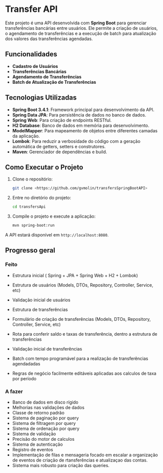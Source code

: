 # Transfer API

Este projeto é uma API desenvolvida com **Spring Boot** para gerenciar transferências bancárias entre usuários. Ele permite a criação de usuários, o agendamento de transferências e a execução de batch para atualização dos valores das transferências agendadas.

## Funcionalidades

- **Cadastro de Usuários**
- **Transferências Bancárias**
- **Agendamento de Transferências**
- **Batch de Atualização de Transferências**

## Tecnologias Utilizadas

- **Spring Boot 3.4.1**: Framework principal para desenvolvimento da API.
- **Spring Data JPA**: Para persistência de dados no banco de dados.
- **Spring Web**: Para criação de endpoints RESTful.
- **H2 Database**: Banco de dados em memória para desenvolvimento.
- **ModelMapper**: Para mapeamento de objetos entre diferentes camadas da aplicação.
- **Lombok**: Para reduzir a verbosidade do código com a geração automática de getters, setters e construtores.
- **Maven**: Gerenciador de dependências e build.

## Como Executar o Projeto

1. Clone o repositório:

   ```bash
   git clone <https://github.com/gvmolin/transfersSpringBootAPI>
   ```

2. Entre no diretório do projeto:

   ```bash
   cd transfersApi
   ```

3. Compile o projeto e execute a aplicação:

   ```bash
   mvn spring-boot:run
   ```

A API estará disponível em `http://localhost:8080`.

## Progresso geral

### Feito
- Estrutura inicial ( Spring + JPA + Spring Web + H2 + Lombok)
- Estrutura de usuários (Models, DTOs, Repository, Controller, Service, etc)
- Validação inicial de usuários

- Estrutura de transferências
- Formulário de criação de transferências (Models, DTOs, Repository, Controller, Service, etc)
- Rota para conferir saldo e taxas de transferência, dentro a estrutura de transferências
- Validação inicial de transferências

- Batch com tempo programável para a realização de transferências agendadadas
- Regras de negócio facilmente editáveis aplicadas aos calculos de taxa por período

### A fazer
- Banco de dados em disco rígido
- Melhorias nas validações de dados
- Classe de retorno padrão
- Sistema de paginação por query
- Sistema de filtragem por query
- Sistema de ordenação por query
- Sistema de validação
- Precisão do motor de calculos
- Sistema de autenticação
- Registro de eventos
- Implementação de filas e mensageria focado em escalar a organização de eventos de criação de rtansferências e atualizaçao das contas.
- Sistema mais robusto para criação das queries.
